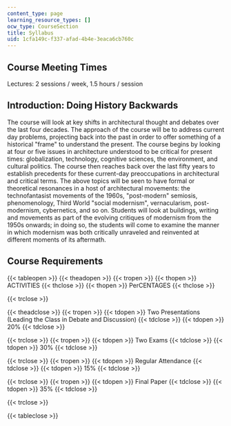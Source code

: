 ```yaml
---
content_type: page
learning_resource_types: []
ocw_type: CourseSection
title: Syllabus
uid: 1cfa149c-f337-afad-4b4e-3eaca6cb760c
---
```


Course Meeting Times
--------------------

Lectures: 2 sessions / week, 1.5 hours / session

Introduction: Doing History Backwards
-------------------------------------

The course will look at key shifts in architectural thought and debates over the last four decades. The approach of the course will be to address current day problems, projecting back into the past in order to offer something of a historical "frame" to understand the present. The course begins by looking at four or five issues in architecture understood to be critical for present times: globalization, technology, cognitive sciences, the environment, and cultural politics. The course then reaches back over the last fifty years to establish precedents for these current-day preoccupations in architectural and critical terms. The above topics will be seen to have formal or theoretical resonances in a host of architectural movements: the technofantasist movements of the 1960s, "post-modern" semiosis, phenomenology, Third World "social modernism", vernacularism, post-modernism, cybernetics, and so on. Students will look at buildings, writing and movements as part of the evolving critiques of modernism from the 1950s onwards; in doing so, the students will come to examine the manner in which modernism was both critically unraveled and reinvented at different moments of its aftermath.

Course Requirements
-------------------

{{< tableopen >}}
{{< theadopen >}}
{{< tropen >}}
{{< thopen >}}
ACTIVITIES
{{< thclose >}}
{{< thopen >}}
PerCENTAGES
{{< thclose >}}

{{< trclose >}}

{{< theadclose >}}
{{< tropen >}}
{{< tdopen >}}
Two Presentations (Leading the Class in Debate and Discussion)
{{< tdclose >}}
{{< tdopen >}}
20%
{{< tdclose >}}

{{< trclose >}}
{{< tropen >}}
{{< tdopen >}}
Two Exams
{{< tdclose >}}
{{< tdopen >}}
30%
{{< tdclose >}}

{{< trclose >}}
{{< tropen >}}
{{< tdopen >}}
Regular Attendance
{{< tdclose >}}
{{< tdopen >}}
15%
{{< tdclose >}}

{{< trclose >}}
{{< tropen >}}
{{< tdopen >}}
Final Paper
{{< tdclose >}}
{{< tdopen >}}
35%
{{< tdclose >}}

{{< trclose >}}

{{< tableclose >}}